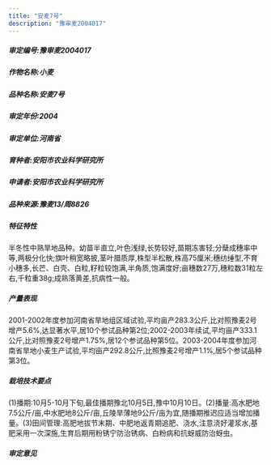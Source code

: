 ```yaml
---
title: "安麦7号"
description: "豫审麦2004017"
---
```

##### 审定编号:豫审麦2004017

##### 作物名称:小麦

##### 品种名称:安麦7号

##### 审定年份:2004

##### 审定单位:河南省

##### 育种者:安阳市农业科学研究所

##### 申请者:安阳市农业科学研究所

##### 品种来源:豫麦13/周8826

##### 特征特性
半冬性中熟旱地品种。幼苗半直立,叶色浅绿,长势较好,苗期冻害轻;分蘖成穗率中等,两极分化快;旗叶稍宽略披,茎叶腊质厚,株型半松散,株高75厘米;穗纺缍型,不育小穗多,长芒、白壳、白粒,籽粒较饱满,半角质,饱满度好;亩穗数27万,穗粒数31粒左右,千粒重38g;成熟落黄差,抗病性一般。

##### 产量表现
2001-2002年度参加河南省旱地组区域试验,平均亩产283.3公斤,比对照豫麦2号增产5.6%,达显著水平,居10个参试品种第2位;2002-2003年续试,平均亩产333.1公斤,比对照豫麦2号增产1.75%,居12个参试品种第5位。2003-2004年度参加河南省旱地小麦生产试验,平均亩产292.8公斤,比照豫麦2号增产1.1%,居5个参试品种第3位。

##### 栽培技术要点
(1)播期:10月5-10月下旬,最佳播期豫北10月5日,豫中10月10日。(2)播量:高水肥地7.5公斤/亩,中水肥地8公斤/亩,丘陵旱薄地9公斤/亩为宜,随播期推迟应适当增加播量。(3)田间管理:高肥地拔节末期、中肥地返青期追肥、浇水,注意浇好灌浆水,基肥采用一次深施,生育后期用粉锈宁防治锈病、白粉病和抗蚜威防治蚜虫。

##### 审定意见

